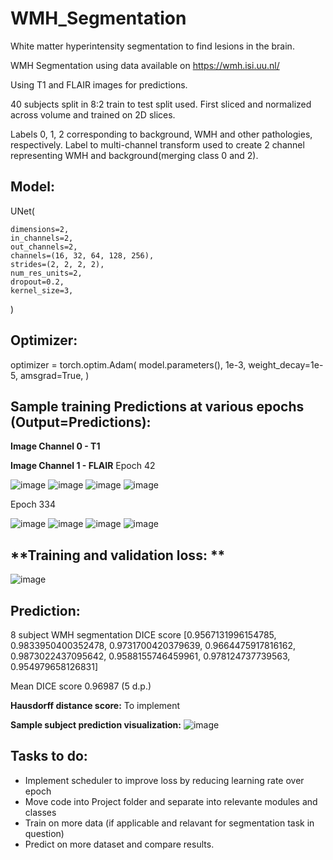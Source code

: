 # WMH_Segmentation
White matter hyperintensity segmentation to find lesions in the brain. 

WMH Segmentation using data available on https://wmh.isi.uu.nl/

Using T1 and FLAIR images for predictions. 

40 subjects split in 8:2 train to test split used. First sliced and normalized across volume and trained on 2D slices.

Labels 0, 1, 2 corresponding to background, WMH and other pathologies, respectively. Label to multi-channel transform used to create 2 channel representing WMH and background(merging class 0 and 2). 

## **Model:**
UNet(

    dimensions=2,
    in_channels=2,    
    out_channels=2,    
    channels=(16, 32, 64, 128, 256),    
    strides=(2, 2, 2, 2),    
    num_res_units=2,        
    dropout=0.2,    
    kernel_size=3,
)

## **Optimizer:**
optimizer = torch.optim.Adam(
    model.parameters(), 1e-3, weight_decay=1e-5, amsgrad=True, 
)

## **Sample training Predictions at various epochs (Output=Predictions):**

**Image Channel 0 - T1**

**Image Channel 1 - FLAIR**
Epoch 42

![image](https://user-images.githubusercontent.com/43177212/115964885-6bbbbe00-a51e-11eb-8a0d-88f7785cbbb9.png)
![image](https://user-images.githubusercontent.com/43177212/115964889-6e1e1800-a51e-11eb-87f1-77ed2574ebd5.png)
![image](https://user-images.githubusercontent.com/43177212/115964890-6fe7db80-a51e-11eb-8c7c-e35fef4c83c4.png)
![image](https://user-images.githubusercontent.com/43177212/115964895-724a3580-a51e-11eb-8027-49d592be2832.png)

Epoch 334

![image](https://user-images.githubusercontent.com/43177212/115964967-d836bd00-a51e-11eb-9334-78cc3336076d.png)
![image](https://user-images.githubusercontent.com/43177212/115964972-db31ad80-a51e-11eb-8e22-77ae167bdbc2.png)
![image](https://user-images.githubusercontent.com/43177212/115964974-dcfb7100-a51e-11eb-9e71-ebf066538eb5.png)
![image](https://user-images.githubusercontent.com/43177212/115964975-df5dcb00-a51e-11eb-909d-0de1cdd4e659.png)


## **Training and validation loss: **

![image](https://user-images.githubusercontent.com/43177212/115964730-b6890600-a51d-11eb-9f65-1ffa0ee043c4.png)

## **Prediction:**
8 subject WMH segmentation DICE score
[0.9567131996154785, 0.9833950400352478, 0.9731700420379639, 0.9664475917816162, 0.9873022437095642, 0.9588155746459961, 0.978124737739563, 0.954979658126831]

Mean DICE score
0.96987 (5 d.p.)

**Hausdorff distance score:**
To implement

**Sample subject prediction visualization:**
![image](https://user-images.githubusercontent.com/43177212/115964521-cc49fb80-a51c-11eb-86a9-c664705cb316.png)


## **Tasks to do:**
- Implement scheduler to improve loss by reducing learning rate over epoch
- Move code into Project folder and separate into relevante modules and classes
- Train on more data (if applicable and relavant for segmentation task in question)
- Predict on more dataset and compare results. 
